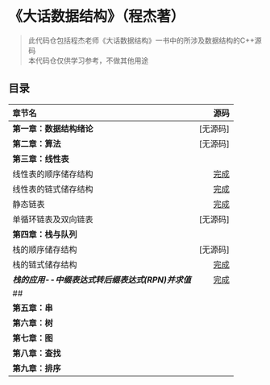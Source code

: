 # 《大话数据结构》（程杰著）

>此代码仓包括程杰老师《大话数据结构》一书中的所涉及数据结构的C++源码  
>本代码仓仅供学习参考，不做其他用途

## 目录

|章节名|源码|
|:----|----:|
|**第一章：数据结构绪论**|[无源码]|
|**第二章：算法**|[无源码]|
|**第三章：线性表**||
|线性表的顺序储存结构|[完成](https://github.com/Mer1997/Dialogue-with-data-structure/blob/master/第三章%EF%BC%9A线性表/SqList.cpp)|
|线性表的链式储存结构|[完成](https://github.com/Mer1997/Dialogue-with-data-structure/blob/master/第三章%EF%BC%9A线性表/LinkList.cpp)|
|静态链表|[完成](https://github.com/Mer1997/Dialogue-with-data-structure/blob/master/第三章%EF%BC%9A线性表/StaticLinkList.cpp)|
|单循环链表及双向链表|[无源码]|
|**第四章：栈与队列**||
|栈的顺序储存结构|[无源码]|
|栈的链式储存结构|[完成](https://github.com/Mer1997/Dialogue-with-data-structure/blob/master/第四章%EF%BC%9A栈与队列/LinkStack.cpp)|
|***栈的应用--中缀表达式转后缀表达式(RPN)并求值***|[完成](https://github.com/Mer1997/Dialogue-with-data-structure/tree/master/第四章%EF%BC%9A栈与队列/中缀表达式转RPN并计算)|
|##||
|**第五章：串**||
|**第六章：树**||
|**第七章：图**||
|**第八章：查找**||
|**第九章：排序**||